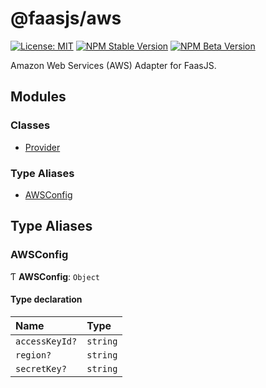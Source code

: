 # @faasjs/aws

[![License: MIT](https://img.shields.io/npm/l/@faasjs/aws.svg)](https://github.com/faasjs/faasjs/blob/main/packages/faasjs/aws/LICENSE)
[![NPM Stable Version](https://img.shields.io/npm/v/@faasjs/aws/stable.svg)](https://www.npmjs.com/package/@faasjs/aws)
[![NPM Beta Version](https://img.shields.io/npm/v/@faasjs/aws/beta.svg)](https://www.npmjs.com/package/@faasjs/aws)

Amazon Web Services (AWS) Adapter for FaasJS.

## Modules

### Classes

- [Provider](classes/Provider.md)

### Type Aliases

- [AWSConfig](#awsconfig)

## Type Aliases

### AWSConfig

Ƭ **AWSConfig**: `Object`

#### Type declaration

| Name | Type |
| :------ | :------ |
| `accessKeyId?` | `string` |
| `region?` | `string` |
| `secretKey?` | `string` |

